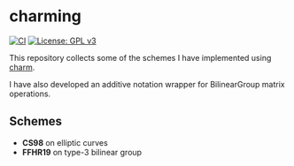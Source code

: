 # charming

[![CI](https://github.com/lrusso96/charming/workflows/CI/badge.svg)](https://github.com/lrusso96/charming/actions?query=workflow%3ACI)
[![License: GPL v3](https://img.shields.io/badge/License-GPL%20v3-blue.svg)](https://www.gnu.org/licenses/gpl-3.0)

This repository collects some of the schemes I have implemented using [charm](https://github.com/JHUISI/charm).

I have also developed an additive notation wrapper for BilinearGroup matrix operations.

## Schemes

- **CS98** on elliptic curves
- **FFHR19**  on type-3 bilinear group
